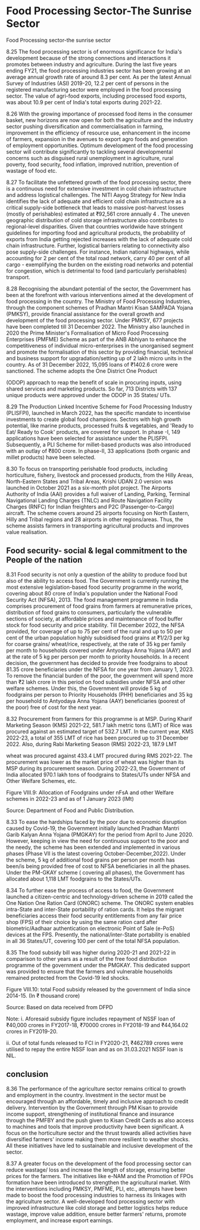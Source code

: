 # Food Processing Sector-The Sunrise Sector

Food Processing sector-the sunrise sector

8.25  The food processing sector is of enormous significance for India's development because of the strong connections and interactions it promotes between industry and agriculture. During the last five years ending FY21, the food processing industries sector has been growing at an average annual growth rate of around 8.3 per cent. As per the latest Annual Survey of Industries (ASI) 2019-20, 12.2 per cent of persons in the registered manufacturing sector were employed in the food processing sector. The value of agri-food exports, including processed food exports, was about 10.9 per cent of India's total exports during 2021-22.

8.26  With  the  growing  importance  of  processed  food  items  in  the  consumer  basket,  new horizons are now open for both the agriculture and the industry sector pushing diversification and commercialisation in farming, improvement in the efficiency of resource use, enhancement in  the  income  of  farmers,  expansion  in  the  avenues  to  export  agro  foods  and  generation  of employment opportunities. Optimum development of the food processing sector will contribute significantly to tackling several developmental concerns such as disguised rural unemployment in  agriculture,  rural  poverty,  food  security,  food  inflation,  improved  nutrition,  prevention  of wastage of food etc.

8.27  To facilitate the unfettered growth of the food processing sector, there is a continuous need for extensive investment in cold chain infrastructure and address logistical challenges. The  NITI Aayog  Strategy  for  New  India  identifies  the  lack  of  adequate  and  efficient  cold chain  infrastructure  as  a  critical  supply-side  bottleneck  that  leads  to  massive  post-harvest losses (mostly of perishables) estimated at ₹92,561 crore annually 4 .  The uneven geographic distribution of cold storage infrastructure also contributes to regional-level disparities. Given that countries worldwide have stringent guidelines for importing food and agricultural products, the probability of exports from India getting rejected increases with the lack of adequate cold chain infrastructure. Further, logistical barriers relating to connectivity also pose supply-side challenges. For instance, Indian national highways, while accounting for 2 per cent of the total road network, carry 40 per cent of all cargo - exemplifying the burden on the existing road networks and potential for congestion, which is detrimental to food (and particularly perishables) transport.

8.28  Recognising the abundant potential of the sector, the Government has been at the forefront with various interventions aimed at the development of food processing in the country. The Ministry of Food Processing Industries, through the component schemes of Pradhan Mantri Kisan SAMPADA Yojana (PMKSY), provide financial assistance for the overall growth and development of the food processing sector. Under PMKSY, 677 projects have been completed till 31 December 2022. The Ministry also launched in 2020 the Prime Minister's Formalisation of  Micro  Food  Processing  Enterprises  (PMFME)  Scheme  as  part  of  the  ANB  Abhiyan  to enhance the competitiveness of individual micro-enterprises in the unorganised segment and promote the formalisation of this sector by providing financial, technical and business support for upgradation/setting up of 2 lakh micro units in the country. As of 31 December 2022, 15,095 loans  of  ₹1402.6  crore  were  sanctioned.  The  scheme  adopts  the  One  District  One  Product

(ODOP) approach to reap the benefit of scale in procuring inputs, using shared services and marketing products. So far, 713 Districts with 137 unique products were approved under the ODOP in 35 States/ UTs.

8.29  The  Production  Linked  Incentive  Scheme  for  Food  Processing  Industry  (PLISFPI), launched in March 2022, has the specific mandate to incentivise investments to create global food champions. Sectors with high growth potential, like marine products, processed fruits &amp; vegetables, and 'Ready to Eat/ Ready to Cook' products, are covered for support. In phase -I, 149  applications  have  been  selected  for  assistance  under  the  PLISFPI.  Subsequently,  a  PLI Scheme for millet-based products was also introduced with an outlay of ₹800 crore. In phase-II, 33 applications (both organic and millet products) have been selected.

8.30  To focus on transporting perishable food products, including horticulture, fishery, livestock and processed products, from the Hilly Areas, North-Eastern States and Tribal Areas, Krishi UDAN 2.0 version was launched in October 2021 as a six-month pilot project. The Airports Authority of India (AAI) provides a full waiver of Landing, Parking, Terminal Navigational Landing Charges (TNLC) and Route Navigation Facility Charges (RNFC) for Indian freighters and P2C (Passenger-to-Cargo) aircraft. The scheme covers around 25 airports focusing on North Eastern, Hilly and Tribal regions and 28 airports in other regions/areas. Thus, the scheme assists farmers in transporting agricultural products and improves value realisation.

## Food security- social &amp; legal commitment to the People of the nation

8.31  Food security is not only a question of the ability to produce food but also of the ability to access food. The Government is currently running the most extensive legislation-based food security programme in the world, covering about 80 crore of India's population under the National Food Security Act (NFSA), 2013. The food management programme in India comprises procurement of food grains from farmers at remunerative prices, distribution of food grains to consumers, particularly the vulnerable sections of society, at affordable prices and maintenance of food buffer stock for food security and price stability. Till December 2022, the NFSA provided, for coverage of up to 75 per cent of the rural and up to 50 per cent of the urban population highly subsidised food grains at ₹1/2/3 per kg for coarse grains/ wheat/rice, respectively, at the rate of 35 kg per family per month to households covered under Antyodaya Anna Yojana (AAY) and at the rate of 5 kg per person per month to priority households. In a recent decision, the government has decided to provide free foodgrains to about  81.35  crore  beneficiaries  under  the  NFSA  for  one  year  from  January  1,  2023.  To remove the financial burden of the poor, the government will spend more than ₹2 lakh crore in this period on food subsidies under NFSA and other welfare schemes. Under this, the Government will provide 5 kg of foodgrains per person to Priority Households (PHH) beneficiaries  and  35  kg  per  household  to  Antyodaya  Anna  Yojana  (AAY)  beneficiaries (poorest of the poor) free of cost for the next year.

8.32  Procurement from farmers for this programme is at MSP. During Kharif Marketing Season (KMS) 2021-22, 581.7 lakh metric tons (LMT) of Rice was procured against an estimated target of 532.7 LMT. In the current year, KMS 2022-23, a total of 355 LMT of rice has been procured up to 31 December 2022. Also, during Rabi Marketing Season (RMS) 2022-23, 187.9 LMT

wheat was procured against 433.4 LMT procured during RMS 2021-22. The procurement was lower as the market price of wheat was higher than its MSP during its procurement season. During 2022-23, the Government of India allocated 970.1 lakh tons of foodgrains to States/UTs under NFSA and Other Welfare Schemes, etc.

Figure VIII.9: Allocation of Foodgrains under nFsA and other Welfare schemes in 2022-23 and as of 1 January 2023 (lMt)

<!-- image -->

Source: Department of Food and Public Distribution.

8.33  To ease the hardships faced by the poor due to economic disruption caused by Covid-19, the Government initially launched Pradhan Mantri Garib Kalyan Anna Yojana (PMGKAY) for the period from April to June 2020. However, keeping in view the need for continuous support to the poor and the needy, the scheme has been extended and implemented in various phases (Phase VII is the latest covering October-December,2022). Under the scheme, 5 kg of additional food grains per person per month has been/is being provided free of cost to NFSA beneficiaries in  all  the  phases.  Under  the  PM-GKAY scheme ( covering all phases), the Government has allocated about 1,118 LMT foodgrains to the States/UTs.

8.34  To further ease the process of access to food, the Government launched a citizen-centric and  technology-driven  scheme  in  2019  called  the  One  Nation  One  Ration  Card  (ONORC) scheme. The ONORC system enables intra-State and inter-State portability of ration cards. It helps the migrant beneficiaries access their food security entitlements from any fair price shop (FPS) of their choice by using the same ration card after biometric/Aadhaar authentication on electronic Point of Sale (e-PoS) devices at the FPS. Presently, the national/inter-State portability is enabled in all 36 States/UT, covering 100 per cent of the total NFSA population.

8.35  The food subsidy bill was higher during 2020-21 and 2021-22 in comparison to other years as a result of the free food distribution programme of the government under the PMGKAY. This dedicated support was provided to ensure that the farmers and vulnerable households remained protected from the Covid-19 led shocks.

Figure VIII.10: total Food subsidy released by the government of India since 2014-15. (In ₹ thousand crore)

<!-- image -->

Source: Based on data received from DFPD

Note: i. Aforesaid subsidy figure includes repayment of NSSF loan of ₹40,000 crores in FY2017-18, ₹70000 crores in FY2018-19 and ₹44,164.02 crores in FY2019-20.

ii. Out of total funds released to FCI in FY2020-21, ₹462789 crores were utilised to repay the entire NSSF loan and as on 31.03.2021 NSSF loan is NIL.

## conclusion

8.36  The  performance  of  the  agriculture  sector  remains  critical  to  growth  and  employment in  the  country.  Investment  in  the  sector  must  be  encouraged  through  an  affordable,  timely and inclusive approach to credit delivery. Intervention by the Government through PM Kisan to  provide  income  support,  strengthening  of  institutional  finance  and  insurance  through  the PMFBY and the push given to Kisan Credit Cards as also access to machines and tools that improve productivity have been significant. A focus on the horticulture sector and the thrust towards allied activities have diversified farmers' income making them more resilient to weather shocks. All these initiatives have led to sustainable and inclusive development of the sector.

8.37  A greater focus on the development of the food processing sector can reduce wastage/ loss and increase the length of storage, ensuring better prices for the farmers. The initiatives like  e-NAM  and  the  Promotion  of  FPOs  formation  have  been  introduced  to  strengthen  the agricultural market. With the interventions including PMKSY, PMFME, PLI, etc., attempts have been made to boost the food processing industries to harness its linkages with the agriculture sector. A well-developed food processing sector with improved infrastructure like cold storage and better logistics helps reduce wastage, improve value addition, ensure better farmers' returns, promote employment, and increase export earnings.